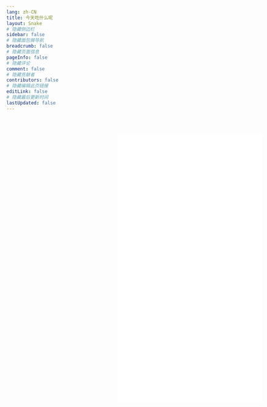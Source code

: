 ```yaml
---
lang: zh-CN
title: 今天吃什么呢
layout: Snake
# 隐藏侧边栏
sidebar: false
# 隐藏面包屑导航
breadcrumb: false
# 隐藏页面信息
pageInfo: false
# 隐藏评论
comment: false
# 隐藏贡献者
contributors: false
# 隐藏编辑此页链接
editLink: false
# 隐藏最后更新时间
lastUpdated: false
---
```

<div style='width:100vw;display:flex;overflow:hidden;margin-top:60px;'>
  <iframe id="iframe" height="700px" width="380px" frameborder=0 allowfullscreen="true" src="/build/index.html" style='margin:0 auto'></iframe>
</div>
